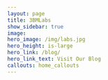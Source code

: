 ```yaml
---
layout: page
title: 3BMLabs
show_sidebar: true
image:
hero_image: /img/labs.jpg
hero_height: is-large
hero_link: /blog/
hero_link_text: Visit Our Blog
callouts: home_callouts
---
```

